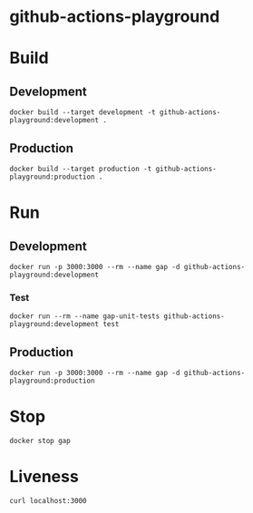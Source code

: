# github-actions-playground

# Build

## Development

`docker build --target development -t github-actions-playground:development .`

## Production

`docker build --target production -t github-actions-playground:production .`

# Run

## Development

`docker run -p 3000:3000 --rm --name gap -d github-actions-playground:development`

### Test

`docker run --rm --name gap-unit-tests github-actions-playground:development test`

## Production

`docker run -p 3000:3000 --rm --name gap -d github-actions-playground:production`

# Stop

`docker stop gap`

# Liveness

`curl localhost:3000`
